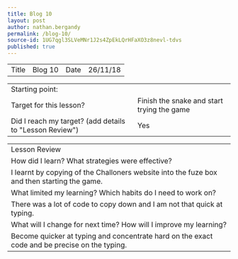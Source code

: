 ```yaml
---
title: Blog 10
layout: post
author: nathan.bergandy
permalink: /blog-10/
source-id: 1UG7qgl3SLVeMNr1J2s4ZpEkLQrHFaXO3z8nevl-tdvs
published: true
---
```

<table>
  <tr>
    <td>Title</td>
    <td>Blog 10</td>
    <td>Date</td>
    <td>26/11/18</td>
  </tr>
</table>


<table>
  <tr>
    <td>Starting point:</td>
    <td></td>
  </tr>
  <tr>
    <td>Target for this lesson?</td>
    <td>Finish the snake and start trying the game</td>
  </tr>
  <tr>
    <td>Did I reach my target? 
(add details to "Lesson Review")</td>
    <td> Yes </td>
  </tr>
</table>


<table>
  <tr>
    <td>Lesson Review</td>
  </tr>
  <tr>
    <td>How did I learn? What strategies were effective? </td>
  </tr>
  <tr>
    <td>I learnt by copying of the Challoners website into the fuze box and then starting the game.</td>
  </tr>
  <tr>
    <td>What limited my learning? Which habits do I need to work on? </td>
  </tr>
  <tr>
    <td>There was a lot of code to copy down and I am not that quick at typing.</td>
  </tr>
  <tr>
    <td>What will I change for next time? How will I improve my learning?</td>
  </tr>
  <tr>
    <td>Become quicker at typing and concentrate hard on the exact code and be precise on the typing.</td>
  </tr>
</table>


